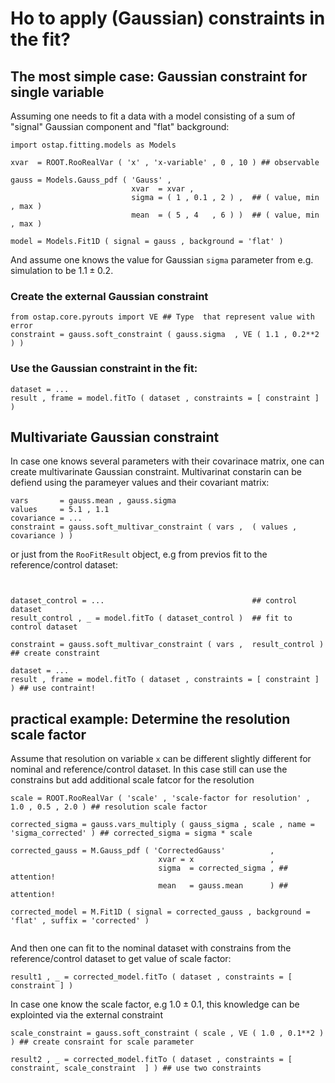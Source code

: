 # Ho to apply (Gaussian) constraints in the fit?

## The most simple case: Gaussian constraint for single variable

Assuming one needs to fit a data with a model consisting of a sum of "signal" 
Gaussian component and "flat" background:
```
import ostap.fitting.models as Models 

xvar  = ROOT.RooRealVar ( 'x' , 'x-variable' , 0 , 10 ) ## observable

gauss = Models.Gauss_pdf ( 'Gauss' , 
                           xvar  = xvar , 
                           sigma = ( 1 , 0.1 , 2 ) ,  ## ( value, min , max )
                           mean  = ( 5 , 4   , 6 ) )  ## ( value, min , max )
 
model = Models.Fit1D ( signal = gauss , background = 'flat' ) 
```
And assume one knows the value for Gaussian `sigma`  parameter from e.g. simulation to be $1.1\pm0.2$.

### Create the external Gaussian constraint

```
from ostap.core.pyrouts import VE ## Type  that represent value with error  
constraint = gauss.soft_constraint ( gauss.sigma  , VE ( 1.1 , 0.2**2 ) )
```

### Use the Gaussian constraint in the fit:
```
dataset = ...
result , frame = model.fitTo ( dataset , constraints = [ constraint ] )
```

## Multivariate Gaussian constraint

In case one knows several parameters with their covarinace matrix, one can create multivarinate 
Gaussian constraint. Multivarinat constarin can be defiend using the parameyer values and their covariant matrix:
```
vars       = gauss.mean , gauss.sigma
values     = 5.1 , 1.1 
covariance = ... 
constraint = gauss.soft_multivar_constraint ( vars ,  ( values , covariance ) )
```
or just from the `RooFitResult` object, e.g from previos fit to the reference/control dataset:
```


dataset_control = ...                                 ## control dataset
result_control , _ = model.fitTo ( dataset_control )  ## fit to control dataset 

constraint = gauss.soft_multivar_constraint ( vars ,  result_control ) ## create constraint 

dataset = ...
result , frame = model.fitTo ( dataset , constraints = [ constraint ] ) ## use contraint!

``` 


## practical example: Determine the resolution scale factor

Assume that resolution on variable `x` can be different slightly
 different for nominal and reference/control dataset. In this case still
can use the constrains but add additional scale fatcor for the resolution
```
scale = ROOT.RooRealVar ( 'scale' , 'scale-factor for resolution' , 1.0 , 0.5 , 2.0 ) ## resolution scale factor

corrected_sigma = gauss.vars_multiply ( gauss_sigma , scale , name = 'sigma_corrected' ) ## corrected_sigma = sigma * scale 

corrected_gauss = M.Gauss_pdf ( 'CorrectedGauss'          , 
                                 xvar = x                 , 
                                 sigma  = corrected_sigma , ## attention! 
                                 mean   = gauss.mean      ) ## attention! 
 
corrected_model = M.Fit1D ( signal = corrected_gauss , background = 'flat' , suffix = 'corrected' ) 
 
``` 
And then one can fit to the nominal dataset with constrains 
from the reference/control dataset to get 
value of scale factor:
```
result1 , _ = corrected_model.fitTo ( dataset , constraints = [ constraint ] )
```
In case one know the scale factor, e.g $1.0\pm0.1$, 
this knowledge can be explointed via the external constraint
```
scale_constraint = gauss.soft_constraint ( scale , VE ( 1.0 , 0.1**2 ) ) ## create consraint for scale parameter 

result2 , _ = corrected_model.fitTo ( dataset , constraints = [ constraint, scale_constraint  ] ) ## use two constraints 

```




